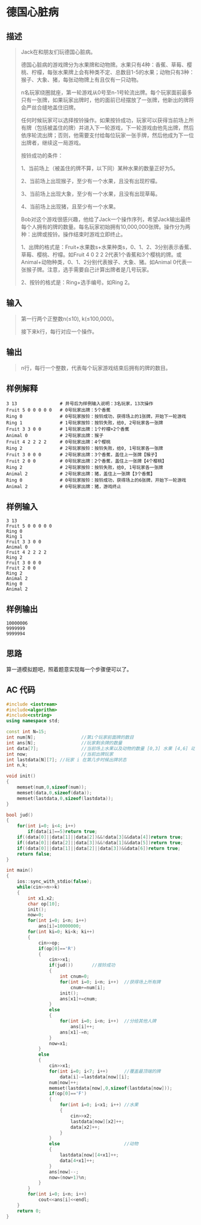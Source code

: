 # 德国心脏病

## **描述**

> Jack在和朋友们玩德国心脏病。
>
> 德国心脏病的游戏牌分为水果牌和动物牌。水果只有4种：香蕉、草莓、樱桃、柠檬，每张水果牌上会有种类不定、总数目1-5的水果；动物只有3种：猴子、大象、猪，每张动物牌上有且仅有一只动物。
>
> n名玩家绕圈就座，第一轮游戏从0号至n-1号轮流出牌。每个玩家面前最多只有一张牌，如果玩家出牌时，他的面前已经摆放了一张牌，他新出的牌将会严丝合缝地盖住旧牌。
>
> 任何时候玩家可以选择按铃操作。如果按铃成功，玩家可以获得当前场上所有牌（包括被盖住的牌）并进入下一轮游戏，下一轮游戏由他先出牌，然后依序轮流出牌；否则，他需要支付给每位玩家一张手牌，然后他成为下一位出牌者，继续这一局游戏。
>
> 按铃成功的条件：
>
> 1、当前场上（被盖住的牌不算，以下同）某种水果的数量正好为5。
>
> 2、当前场上出现猴子，至少有一个水果，且没有出现柠檬。
>
> 3、当前场上出现大象，至少有一个水果，且没有出现草莓。
>
> 4、当前场上出现猪，且至少有一个水果。
>
> Bob对这个游戏很感兴趣，他给了Jack一个操作序列，希望Jack输出最终每个人拥有的牌的数量。每名玩家初始拥有10,000,000张牌。操作分为两种：出牌或按铃。操作结束时游戏立即终止。
>
> 1、出牌的格式是：Fruit+水果数s+水果种类s，0、1、2、3分别表示香蕉、草莓、樱桃、柠檬。如Fruit 4 0 2 2 2代表1个香蕉和3个樱桃的牌。或Animal+动物种类，0、1、2分别代表猴子、大象、猪。如Animal 0代表一张猴子牌。注意，选手需要自己计算出牌者是几号玩家。
>
> 2、按铃的格式是：Ring+选手编号。如Ring 2。



## **输入**

> 第一行两个正整数n(≤10), k(≤100,000)。
>
> 接下来k行，每行对应一个操作。



## **输出**

> n行，每行一个整数，代表每个玩家游戏结束后拥有的牌的数目。



## **样例解释**

    3 13 				# 井号后为样例输入说明：3名玩家，13次操作
    Fruit 5 0 0 0 0 0	# 0号玩家出牌：5个香蕉
    Ring 0 				# 0号玩家按铃：按铃成功，获得场上的1张牌，开始下一轮游戏
    Ring 1 				# 1号玩家按铃：按铃失败，给0, 2号玩家各一张牌
    Fruit 3 3 0 0	 	# 1号玩家出牌：1个柠檬+2个香蕉
    Animal 0 			# 2号玩家出牌：猴子
    Fruit 4 2 2 2 2 	# 0号玩家出牌：4个樱桃
    Ring 2 				# 2号玩家按铃：按铃失败，给0, 1号玩家各一张牌
    Fruit 3 0 0 0		# 2号玩家出牌：3个香蕉，盖住上一张牌【猴子】
    Fruit 2 0 0 		# 0号玩家出牌：2个香蕉，盖住上一张牌【4个樱桃】
    Ring 2 				# 2号玩家按铃：按铃失败，给0, 1号玩家各一张牌
    Animal 2 			# 2号玩家出牌：猪，盖住上一张牌【3个香蕉】
    Ring 0				# 0号玩家按铃：按铃成功，获得场上的6张牌，开始下一轮游戏
    Animal 2			# 0号玩家出牌：猪，游戏终止



## **样例输入**

    3 13
    Fruit 5 0 0 0 0 0
    Ring 0
    Ring 1
    Fruit 3 3 0 0
    Animal 0
    Fruit 4 2 2 2 2
    Ring 2
    Fruit 3 0 0 0
    Fruit 2 0 0
    Ring 2
    Animal 2
    Ring 0
    Animal 2



## **样例输出**

    10000006
    9999999
    9999994


## **思路**

算一道模拟题吧，照着题意实现每一个步骤便可以了。



## **AC 代码**

```cpp
#include <iostream>
#include<algorithm>
#include<cstring>
using namespace std;

const int N=15;
int num[N];                 //第i个玩家前面牌的数目
int ans[N];                 //玩家剩余牌的数量
int data[7];                //当前场上水果以及动物的数量 [0,3] 水果 [4,6] 动物
int now;                    //当前出牌玩家
int lastdata[N][7]; //玩家 i 在第几步时候出牌状态
int n,k;

void init()
{
    memset(num,0,sizeof(num));
    memset(data,0,sizeof(data));
    memset(lastdata,0,sizeof(lastdata));
}

bool jud()
{
    for(int i=0; i<4; i++)
        if(data[i]==5)return true;
    if((data[0]||data[1]||data[2])&&!data[3]&&data[4])return true;
    if((data[0]||data[2]||data[3])&&!data[1]&&data[5])return true;
    if((data[0]||data[1]||data[2]||data[3])&&data[6])return true;
    return false;
}

int main()
{
    ios::sync_with_stdio(false);
    while(cin>>n>>k)
    {
        int x1,x2;
        char op[10];
        init();
        now=0;
        for(int i=0; i<n; i++)
            ans[i]=10000000;
        for(int ki=0; ki<k; ki++)
        {
            cin>>op;
            if(op[0]=='R')
            {
                cin>>x1;
                if(jud())       //按铃成功
                {
                    int cnum=0;
                    for(int i=0; i<n; i++)  //获得场上所有牌
                        cnum+=num[i];
                    init();
                    ans[x1]+=cnum;
                }
                else
                {
                    for(int i=0; i<n; i++)  //分给其他人牌
                        ans[i]++;
                    ans[x1]-=n;
                }
                now=x1;
            }
            else
            {
                cin>>x1;
                for(int i=0; i<7; i++)      //覆盖最顶端的牌
                    data[i]-=lastdata[now][i];
                num[now]++;
                memset(lastdata[now],0,sizeof(lastdata[now]));
                if(op[0]=='F')
                {
                    for(int i=0; i<x1; i++) //水果
                    {
                        cin>>x2;
                        lastdata[now][x2]++;
                        data[x2]++;
                    }
                }
                else                        //动物
                {
                    lastdata[now][4+x1]++;
                    data[4+x1]++;
                }
                ans[now]--;
                now=(now+1)%n;
            }
        }
        for(int i=0; i<n; i++)
            cout<<ans[i]<<endl;
    }
    return 0;
}
```

